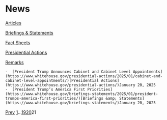 # 					News				

[Articles](/articles/)

[Briefings &amp; Statements](/briefings-statements/)

[Fact Sheets](/fact-sheets/)

[Presidential Actions](/presidential-actions/)

[Remarks](/remarks/)

    -  [President Trump Announces Cabinet and Cabinet Level Appointments](https://www.whitehouse.gov/presidential-actions/2025/01/cabinet-and-cabinet-level-appointments/)[Presidential Actions](https://www.whitehouse.gov/presidential-actions/)January 20, 2025 
    -  [President Trump’s America First Priorities](https://www.whitehouse.gov/briefings-statements/2025/01/president-trumps-america-first-priorities/)[Briefings &amp; Statements](https://www.whitehouse.gov/briefings-statements/)January 20, 2025 

[Prev](https://www.whitehouse.gov/news/page/20/)
[1](https://www.whitehouse.gov/news/)…[19](https://www.whitehouse.gov/news/page/19/)[20](https://www.whitehouse.gov/news/page/20/)21
